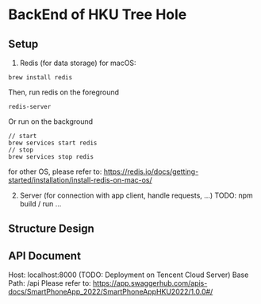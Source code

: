 # BackEnd of HKU Tree Hole

## Setup
1. Redis (for data storage)
for macOS:
```
brew install redis
```

Then, run redis on the foreground
```
redis-server
```
Or run on the background
```
// start
brew services start redis
// stop
brew services stop redis
```

for other OS, please refer to: https://redis.io/docs/getting-started/installation/install-redis-on-mac-os/

2. Server (for connection with app client, handle requests, ...)
TODO: npm build / run ...

## Structure Design


## API Document
Host: localhost:8000 (TODO: Deployment on Tencent Cloud Server)
Base Path: /api
Please refer to: https://app.swaggerhub.com/apis-docs/SmartPhoneApp_2022/SmartPhoneAppHKU2022/1.0.0#/
